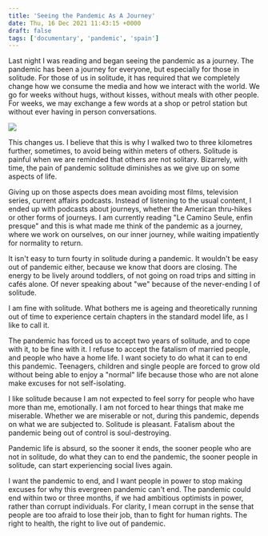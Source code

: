 ```yaml
---
title: 'Seeing the Pandemic As A Journey'
date: Thu, 16 Dec 2021 11:43:15 +0000
draft: false
tags: ['documentary', 'pandemic', 'spain']
---
```


Last night I was reading and began seeing the pandemic as a journey. The pandemic has been a journey for everyone, but especially for those in solitude. For those of us in solitude, it has required that we completely change how we consume the media and how we interact with the world. We go for weeks without hugs, without kisses, without meals with other people. For weeks, we may exchange a few words at a shop or petrol station but without ever having in person conversations.

[![](https://www.main-vision.com/richard/blog/wp-content/uploads/2021/12/img_6613-1024x768.jpg)](https://www.main-vision.com/richard/blog/wp-content/uploads/2021/12/img_6613-scaled.jpg)

This changes us. I believe that this is why I walked two to three kilometres further, sometimes, to avoid being within meters of others. Solitude is painful when we are reminded that others are not solitary. Bizarrely, with time, the pain of pandemic solitude diminishes as we give up on some aspects of life.

Giving up on those aspects does mean avoiding most films, television series, current affairs podcasts. Instead of listening to the usual content, I ended up with podcasts about journeys, whether the American thru-hikes or other forms of journeys. I am currently reading "Le Camino Seule, enfin presque" and this is what made me think of the pandemic as a journey, where we work on ourselves, on our inner journey, while waiting impatiently for normality to return.

It isn't easy to turn fourty in solitude during a pandemic. It wouldn't be easy out of pandemic either, because we know that doors are closing. The energy to be lively around toddlers, of not going on road trips and sitting in cafés alone. Of never speaking about "we" because of the never-ending I of solitude.

I am fine with solitude. What bothers me is ageing and theoretically running out of time to experience certain chapters in the standard model life, as I like to call it.

The pandemic has forced us to accept two years of solitude, and to cope with it, to be fine with it. I refuse to accept the fatalism of married people, and people who have a home life. I want society to do what it can to end this pandemic. Teenagers, children and single people are forced to grow old without being able to enjoy a "normal" life because those who are not alone make excuses for not self-isolating.

I like solitude because I am not expected to feel sorry for people who have more than me, emotionally. I am not forced to hear things that make me miserable. Whether we are miserable or not, during this pandemic, depends on what we are subjected to. Solitude is pleasant. Fatalism about the pandemic being out of control is soul-destroying.

Pandemic life is absurd, so the sooner it ends, the sooner people who are not in solitude, do what they can to end the pandemic, the sooner people in solitude, can start experiencing social lives again.

I want the pandemic to end, and I want people in power to stop making excuses for why this evergreen pandemic can't end. The pandemic could end within two or three months, if we had ambitious optimists in power, rather than corrupt individuals. For clarity, I mean corrupt in the sense that people are too afraid to lose their job, than to fight for human rights. The right to health, the right to live out of pandemic.